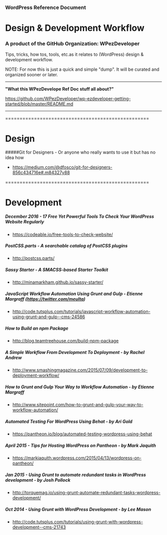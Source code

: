 ### WordPress Reference Document
# Design & Development Workflow
### A product of the GitHub Organization: WPezDeveloper

Tips, tricks, how tos, tools, etc.as it relates to (WordPress) design & development workflow. 

NOTE: For now this is just a quick and simple "dump". It will be curated and organized sooner or later.

---

**"What this WPezDevelope Ref Doc stuff all about?"**

https://github.com/WPezDeveloper/wp-ezdeveloper-getting-started/blob/master/README.md

---

==================================================

# Design

#####Git for Designers - Or anyone who really wants to use it but has no idea how
 - https://medium.com/@dfosco/git-for-designers-856c434716e#.m84327y88


==================================================

# Development

##### December 2016 - 17 Free Yet Powerful Tools To Check Your WordPress Website Regularly
   - https://codeable.io/free-tools-to-check-website/

##### PostCSS.parts - A searchable catalog of PostCSS plugins
 - http://postcss.parts/

##### Sassy Starter - A SMACSS-based Starter Toolkit
 - http://minamarkham.github.io/sassy-starter/


##### JavaScript Workflow Automation Using Grunt and Gulp - Etienne Margraff (https://twitter.com/meulta)
 - http://code.tutsplus.com/tutorials/javascript-workflow-automation-using-grunt-and-gulp--cms-24586


##### How to Build an npm Package
 - http://blog.teamtreehouse.com/build-npm-package

##### A Simple Workflow From Development To Deployment - by Rachel Andrew
 - http://www.smashingmagazine.com/2015/07/09/development-to-deployment-workflow/

##### How to Grunt and Gulp Your Way to Workflow Automation - by Etienne Margraff
 - http://www.sitepoint.com/how-to-grunt-and-gulp-your-way-to-workflow-automation/

##### Automated Testing For WordPress Using Behat - by Ari Gold
- https://pantheon.io/blog/automated-testing-wordpress-using-behat


##### April 2015 - Tips for Hosting WordPress on Pantheon - by Mark Jaquith
 - https://markjaquith.wordpress.com/2015/04/13/wordpress-on-pantheon/
 

##### Jan 2015 - Using Grunt to automate redundant tasks in WordPress development - by Josh Pollock 
 - http://torquemag.io/using-grunt-automate-redundant-tasks-wordpress-development/

 
##### Oct 2014 - Using Grunt with WordPress Development - by Lee Mason
 - http://code.tutsplus.com/tutorials/using-grunt-with-wordpress-development--cms-21743
